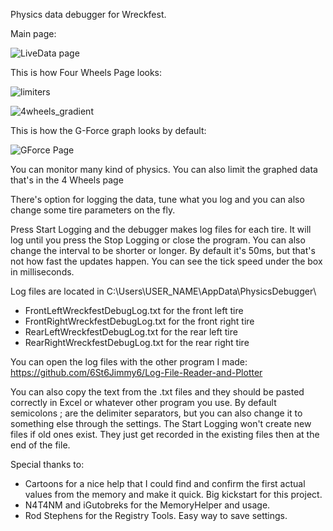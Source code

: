 Physics data debugger for Wreckfest.

Main page:

![LiveData page](https://github.com/user-attachments/assets/c68f05b9-0a75-47ca-88be-779a9ff533a7)

This is how Four Wheels Page looks:

![limiters](https://github.com/user-attachments/assets/6036f3b7-04f2-46be-afed-c265f6ca7438)

![4wheels_gradient](https://github.com/user-attachments/assets/b9b06097-d5fb-41b0-ab7a-59061e778523)

This is how the G-Force graph looks by default:

![GForce Page](https://github.com/user-attachments/assets/9aa0afc9-47e5-4b50-b68b-cdd0e8f57d0d)

You can monitor many kind of physics. You can also limit the graphed data that's in the 4 Wheels page

There's option for logging the data, tune what you log and you can also change some tire parameters on the fly.

Press Start Logging and the debugger makes log files for each tire. It will log until you press the Stop Logging or close the program. You can also change the interval to be shorter or longer. By default it's 50ms, but that's not how fast the updates happen. You can see the tick speed under the box in milliseconds.

Log files are located in C:\Users\USER_NAME\AppData\PhysicsDebugger\
- FrontLeftWreckfestDebugLog.txt for the front left tire
- FrontRightWreckfestDebugLog.txt for the front right tire
- RearLeftWreckfestDebugLog.txt for the rear left tire
- RearRightWreckfestDebugLog.txt for the rear right tire

You can open the log files with the other program I made: https://github.com/6St6Jimmy6/Log-File-Reader-and-Plotter

You can also copy the text from the .txt files and they should be pasted correctly in Excel or whatever other program you use. By default semicolons ; are the delimiter separators, but you can also change it to something else through the settings.
The Start Logging won't create new files if old ones exist. They just get recorded in the existing files then at the end of the file.

Special thanks to:
- Cartoons for a nice help that I could find and confirm the first actual values from the memory and make it quick. Big kickstart for this project.
- N4T4NM and iGutobreks for the MemoryHelper and usage.
- Rod Stephens for the Registry Tools. Easy way to save settings.
